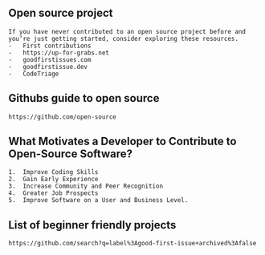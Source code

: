 ## Open source project
    If you have never contributed to an open source project before and you’re just getting started, consider exploring these resources.
    -   First contributions
    -   https://up-for-grabs.net
    -   goodfirstissues.com
    -   goodfirstissue.dev
    -   CodeTriage

## Githubs guide to open source
    https://github.com/open-source

## What Motivates a Developer to Contribute to Open-Source Software?

    1.  Improve Coding Skills
    2.  Gain Early Experience 
    3.  Increase Community and Peer Recognition
    4.  Greater Job Prospects
    5.  Improve Software on a User and Business Level.

## List of beginner friendly projects 
    https://github.com/search?q=label%3Agood-first-issue+archived%3Afalse

